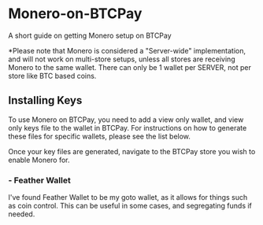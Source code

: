 # Monero-on-BTCPay
A short guide on getting Monero setup on BTCPay

*Please note that Monero is considered a "Server-wide" implementation, and will not work on multi-store setups, unless all stores are receiving Monero to the same wallet. There can only be 1 wallet per SERVER, not per store like BTC based coins. 

## Installing Keys

To use Monero on BTCPay, you need to add a view only wallet, and view only keys file to the wallet in BTCPay. For instructions on how to generate these files for specific wallets, please see the list below. 

Once your key files are generated, navigate to the BTCPay store you wish to enable Monero for. 

### - Feather Wallet
I've found Feather Wallet to be my goto wallet, as it allows for things such as coin control. This can be useful in some cases, and segregating funds if needed. 


